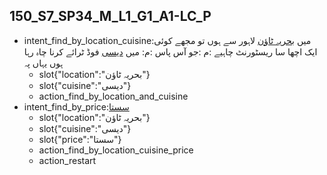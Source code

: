 ## 150_S7_SP34_M_L1_G1_A1-LC_P
* intent_find_by_location_cuisine:میں [بحریہ ٹاؤن](location) لاہور سے ہوں تو مجھے کوئی ایک اچھا سا ریسٹورنٹ چاہیے :م :جو آس پاس :م: میں [دیسی](cuisine) فوڈ ٹرائے کرنا چاہ رہا ہوں یہاں پہ
	- slot{"location":"بحریہ ٹاؤن"}
	- slot{"cuisine":"دیسی"}
	- action_find_by_location_and_cuisine
* intent_find_by_price:[سستا](price)
	- slot{"location":"بحریہ ٹاؤن"}
	- slot{"cuisine":"دیسی"}
	- slot{"price":"سستا"}
	- action_find_by_location_cuisine_price
	- action_restart